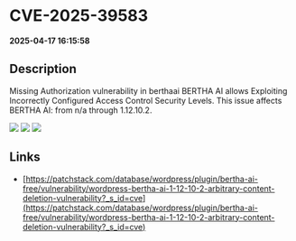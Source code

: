 # CVE-2025-39583

**2025-04-17 16:15:58**

## Description
Missing Authorization vulnerability in berthaai BERTHA AI allows Exploiting Incorrectly Configured Access Control Security Levels. This issue affects BERTHA AI: from n/a through 1.12.10.2.

![](https://img.shields.io/static/v1?label=Score&message=7.1&color=red)
![](https://img.shields.io/static/v1?label=Severity&message=HIGH&color=red)
![](https://img.shields.io/static/v1?label=CWE&message=Auth&color=green)

## Links
- [https://patchstack.com/database/wordpress/plugin/bertha-ai-free/vulnerability/wordpress-bertha-ai-1-12-10-2-arbitrary-content-deletion-vulnerability?_s_id=cve](https://patchstack.com/database/wordpress/plugin/bertha-ai-free/vulnerability/wordpress-bertha-ai-1-12-10-2-arbitrary-content-deletion-vulnerability?_s_id=cve)
